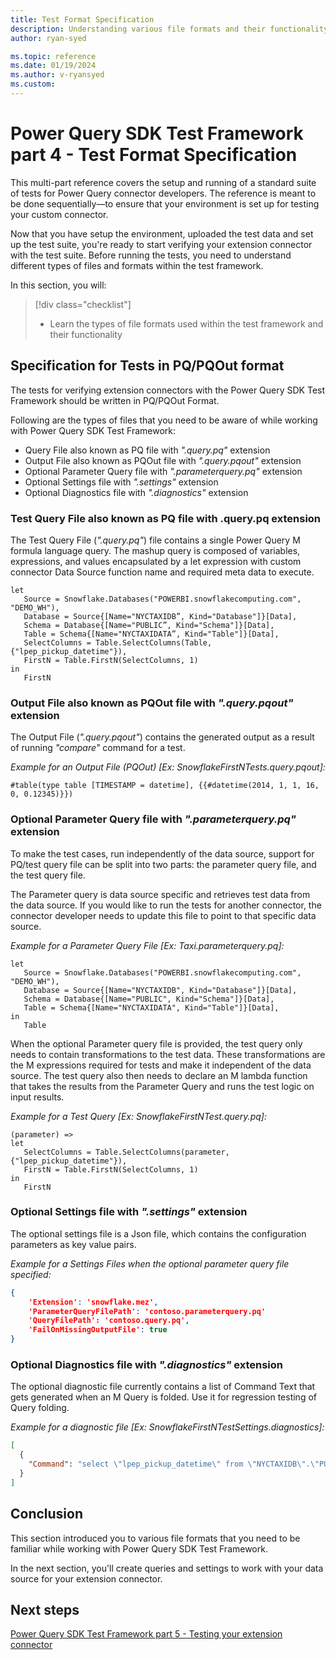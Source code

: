 ```yaml
---
title: Test Format Specification
description: Understanding various file formats and their functionality within Power Query SDK Test Framework
author: ryan-syed

ms.topic: reference
ms.date: 01/19/2024
ms.author: v-ryansyed
ms.custom:
---
```


# Power Query SDK Test Framework part 4 - Test Format Specification

This multi-part reference covers the setup and running of a standard suite of tests for Power Query connector developers. The reference is meant to be done sequentially—to ensure that your environment is set up for testing your custom connector.

Now that you have setup the environment, uploaded the test data and set up the test suite, you're ready to start verifying your extension connector with the test suite. Before running the tests, you need to understand different types of files and formats within the test framework.

In this section, you will:

> [!div class="checklist"]
>
> * Learn the types of file formats used within the test framework and their functionality

## Specification for Tests in PQ/PQOut format

The tests for verifying extension connectors with the Power Query SDK Test Framework should be written in PQ/PQOut Format.  

Following are the types of files that you need to be aware of while working with Power Query SDK Test Framework:

* Query File also known as PQ file with *".query.pq"* extension
* Output File also known as PQOut file with *".query.pqout"* extension
* Optional Parameter Query file with *".parameterquery.pq"* extension
* Optional Settings file with *".settings"* extension
* Optional Diagnostics file with *".diagnostics"* extension

### Test Query File also known as PQ file with .query.pq extension

The Test Query File (*".query.pq"*) file contains a single Power Query M formula language query. The mashup query is composed of variables, expressions, and values encapsulated by a let expression with custom connector Data Source function name and required meta data to execute.

```powerquery-m
let
   Source = Snowflake.Databases("POWERBI.snowflakecomputing.com", "DEMO_WH"),
   Database = Source{[Name="NYCTAXIDB”, Kind="Database"]}[Data],
   Schema = Database{[Name="PUBLIC”, Kind="Schema"]}[Data],
   Table = Schema{[Name="NYCTAXIDATA”, Kind="Table"]}[Data],
   SelectColumns = Table.SelectColumns(Table, {"lpep_pickup_datetime"}),
   FirstN = Table.FirstN(SelectColumns, 1)
in
   FirstN
```

### Output File also known as PQOut file with *".query.pqout"* extension

The Output File (*".query.pqout"*) contains the generated output as a result of running *"compare"* command for a test.

*Example for an Output File (PQOut) [Ex: SnowflakeFirstNTests.query.pqout]:*

```powerquery-m
#table(type table [TIMESTAMP = datetime], {{#datetime(2014, 1, 1, 16, 0, 0.12345)}})
```

### Optional Parameter Query file with *".parameterquery.pq"* extension

To make the test cases, run independently of the data source, support for PQ/test query file can be split into two parts: the parameter query file, and the test query file.  

The Parameter query is data source specific and retrieves test data from the data source. If you would like to run the tests for another connector, the connector developer needs to update this file to point to that specific data source.

*Example for a Parameter Query File [Ex: Taxi.parameterquery.pq]:*

```powerquery-m
let
   Source = Snowflake.Databases("POWERBI.snowflakecomputing.com", "DEMO_WH"),
   Database = Source{[Name="NYCTAXIDB", Kind="Database"]}[Data],
   Schema = Database{[Name="PUBLIC", Kind="Schema"]}[Data],
   Table = Schema{[Name="NYCTAXIDATA", Kind="Table"]}[Data],
in
   Table
```

When the optional Parameter query file is provided, the test query only needs to contain transformations to the test data. These transformations are the M expressions required for tests and make it independent of the data source. The test query also then needs to declare an M lambda function that takes the results from the Parameter Query and runs the test logic on input results.

*Example for a Test Query [Ex: SnowflakeFirstNTest.query.pq]:*

```powerquery-m
(parameter) => 
let
   SelectColumns = Table.SelectColumns(parameter, {"lpep_pickup_datetime"}),
   FirstN = Table.FirstN(SelectColumns, 1)
in
   FirstN
```

### Optional Settings file with *".settings"* extension

The optional settings file is a Json file, which contains the configuration parameters as key value pairs.

*Example for a Settings Files when the optional parameter query file specified:*

```json
{
    'Extension': 'snowflake.mez',
    'ParameterQueryFilePath': 'contoso.parameterquery.pq'
    'QueryFilePath': 'contoso.query.pq',
    'FailOnMissingOutputFile': true
}
```

### Optional Diagnostics file with *".diagnostics"* extension

The optional diagnostic file currently contains a list of Command Text that gets generated when an M Query is folded. Use it for regression testing of Query folding.  

*Example for a diagnostic file [Ex: SnowflakeFirstNTestSettings.diagnostics]:*

```json
[
  {
    "Command": "select \"lpep_pickup_datetime\" from \"NYCTAXIDB\".\"PUBLIC\".\"NYCTAXIDATA\" LIMIT 1 OFFSET 0"
  }
]
```

## Conclusion

This section introduced you to various file formats that you need to be familiar while working with Power Query SDK Test Framework.

In the next section, you'll create queries and settings to work with your data source for your extension connector.

## Next steps

[Power Query SDK Test Framework part 5 - Testing your extension connector](./5-connector.md)
